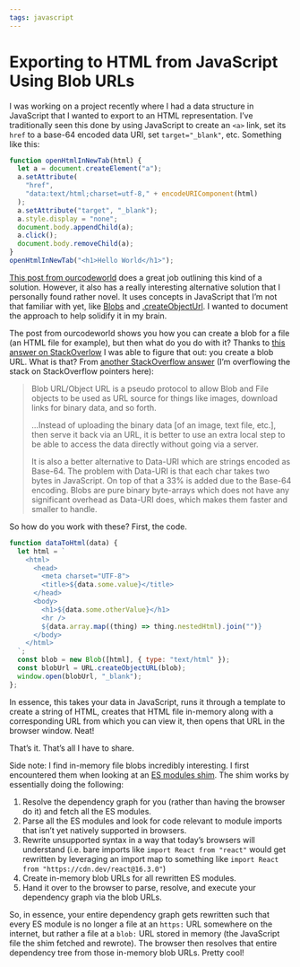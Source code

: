 ```yaml
---
tags: javascript
---
```


# Exporting to HTML from JavaScript Using Blob URLs

I was working on a project recently where I had a data structure in JavaScript that I wanted to export to an HTML representation. I’ve traditionally seen this done by using JavaScript to create an `<a>` link, set its `href` to a base-64 encoded data URI, set `target="_blank"`, etc. Something like this:

```js
function openHtmlInNewTab(html) {
  let a = document.createElement("a");
  a.setAttribute(
    "href",
    "data:text/html;charset=utf-8," + encodeURIComponent(html)
  );
  a.setAttribute("target", "_blank");
  a.style.display = "none";
  document.body.appendChild(a);
  a.click();
  document.body.removeChild(a);
}
openHtmlInNewTab("<h1>Hello World</h1>");
```

[This post from ourcodeworld](https://ourcodeworld.com/articles/read/189/how-to-create-a-file-and-generate-a-download-with-javascript-in-the-browser-without-a-server) does a great job outlining this kind of a solution. However, it also has a really interesting alternative solution that I personally found rather novel. It uses concepts in JavaScript that I’m not that familiar with yet, like [Blobs](https://developer.mozilla.org/en-US/docs/Web/API/Blob) and [.createObjectUrl](https://developer.mozilla.org/en-US/docs/Web/API/URL/createObjectURL). I wanted to document the approach to help solidify it in my brain.

The post from ourcodeworld shows you how you can create a blob for a file (an HTML file for example), but then what do you do with it? Thanks to [this answer on StackOverlow](https://stackoverflow.com/a/16245768) I was able to figure that out: you create a blob URL. What is that? From [another StackOverflow answer](https://stackoverflow.com/questions/30864573/what-is-a-blob-url-and-why-it-is-used) (I’m overflowing the stack on StackOverflow pointers here):

> Blob URL/Object URL is a pseudo protocol to allow Blob and File objects to be used as URL source for things like images, download links for binary data, and so forth.
> 
> ...Instead of uploading the binary data [of an image, text file, etc.], then serve it back via an URL, it is better to use an extra local step to be able to access the data directly without going via a server.
>
> It is also a better alternative to Data-URI which are strings encoded as Base-64. The problem with Data-URI is that each char takes two bytes in JavaScript. On top of that a 33% is added due to the Base-64 encoding. Blobs are pure binary byte-arrays which does not have any significant overhead as Data-URI does, which makes them faster and smaller to handle.

So how do you work with these? First, the code.

```js
function dataToHtml(data) {
  let html = `
    <html>
      <head>
        <meta charset="UTF-8">
        <title>${data.some.value}</title>
      </head>
      <body>
        <h1>${data.some.otherValue}</h1>
        <hr />
        ${data.array.map((thing) => thing.nestedHtml).join("")}
      </body>
    </html>
  `;
  const blob = new Blob([html], { type: "text/html" });
  const blobUrl = URL.createObjectURL(blob);
  window.open(blobUrl, "_blank");
};
```

In essence, this takes your data in JavaScript, runs it through a template to create a string of HTML, creates that HTML file in-memory along with a corresponding URL from which you can view it, then opens that URL in the browser window. Neat!

That’s it. That’s all I have to share.

Side note: I find in-memory file blobs incredibly interesting. I first encountered them when looking at an [ES modules shim](https://github.com/guybedford/es-module-shims). The shim works by essentially doing the following:

1. Resolve the dependency graph for you (rather than having the browser do it) and fetch all the ES modules.
2. Parse all the ES modules and look for code relevant to module imports that isn’t yet natively supported in browsers.
3. Rewrite unsupported syntax in a way that today’s browsers will understand (i.e. bare imports like `import React from "react"` would get rewritten by leveraging an import map to something like `import React from "https://cdn.dev/react@16.3.0"`)
4. Create in-memory blob URLs for all rewritten ES modules.
5. Hand it over to the browser to parse, resolve, and execute your dependency graph via the blob URLs.

So, in essence, your entire dependency graph gets rewritten such that every ES module is no longer a file at an `https:` URL somewhere on the internet, but rather a file at a `blob:` URL stored in memory (the JavaScript file the shim fetched and rewrote). The browser then resolves that entire dependency tree from those in-memory blob URLs. Pretty cool!
